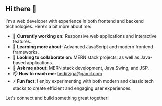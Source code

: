 ## Hi there 👋

I'm a web developer with experience in both frontend and backend technologies. Here’s a bit more about me:

- 🔭 **Currently working on:** Responsive web applications and interactive features.
- 🌱 **Learning more about:** Advanced JavaScript and modern frontend frameworks.
- 👯 **Looking to collaborate on:** MERN stack projects, as well as Java-based applications.
- 💬 **Ask me about:** MERN stack development, Java Swing, and JSP.
- 📫 **How to reach me:** hedirziga@gamil.com
- ⚡ **Fun fact:** I enjoy experimenting with both modern and classic tech stacks to create efficient and engaging user experiences.

Let's connect and build something great together!
